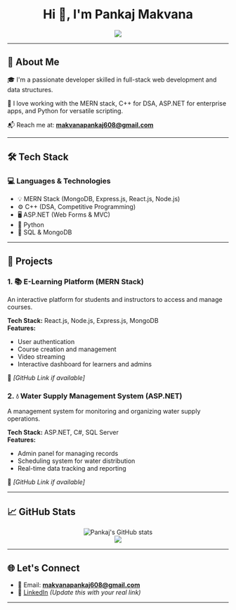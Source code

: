 <h1 align="center">Hi 👋, I'm Pankaj Makvana</h1>

<p align="center">
  <img src="https://img.shields.io/badge/Email-makvanapankaj608@gmail.com-blue?style=flat&logo=gmail&logoColor=white" />
</p>

---

## 🚀 About Me

🎓 I'm a passionate developer skilled in full-stack web development and data structures.

🔧 I love working with the MERN stack, C++ for DSA, ASP.NET for enterprise apps, and Python for versatile scripting.

📬 Reach me at: **makvanapankaj608@gmail.com**

---

## 🛠️ Tech Stack

### 💻 Languages & Technologies

- 💡 MERN Stack (MongoDB, Express.js, React.js, Node.js)
- ⚙️ C++ (DSA, Competitive Programming)
- 🖥️ ASP.NET (Web Forms & MVC)
- 🐍 Python
- 💾 SQL & MongoDB

---

## 📂 Projects

### 1. 📚 E-Learning Platform (MERN Stack)

An interactive platform for students and instructors to access and manage courses.

**Tech Stack:** React.js, Node.js, Express.js, MongoDB  
**Features:**
- User authentication
- Course creation and management
- Video streaming
- Interactive dashboard for learners and admins

🔗 _[GitHub Link if available]_


### 2. 💧 Water Supply Management System (ASP.NET)

A management system for monitoring and organizing water supply operations.

**Tech Stack:** ASP.NET, C#, SQL Server  
**Features:**
- Admin panel for managing records
- Scheduling system for water distribution
- Real-time data tracking and reporting

🔗 _[GitHub Link if available]_

---

## 📈 GitHub Stats

<p align="center">
  <img src="https://github-readme-stats.vercel.app/api?username=PankajMakvana&show_icons=true&theme=tokyonight" alt="Pankaj's GitHub stats" />
  <br/>
  <img src="https://github-readme-streak-stats.herokuapp.com/?user=pankajmakvana711&theme=tokyonight" />
</p>

---

## 🌐 Let's Connect

- 📧 Email: **makvanapankaj608@gmail.com**
- 💼 [LinkedIn](https://www.linkedin.com/in/your-link) _(Update this with your real link)_

---

